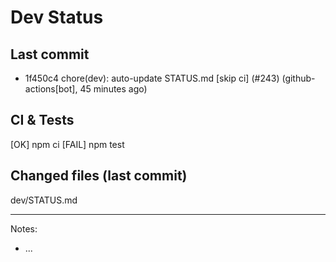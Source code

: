 # Dev Status

## Last commit
- 1f450c4 chore(dev): auto-update STATUS.md [skip ci] (#243) (github-actions[bot], 45 minutes ago)
## CI & Tests
[OK] npm ci
[FAIL] npm test

## Changed files (last commit)
dev/STATUS.md

---
Notes:
- ...
